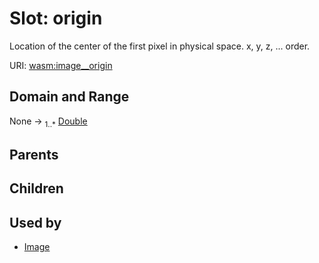 
# Slot: origin

Location of the center of the first pixel in physical space.
x, y, z, ... order.

URI: [wasm:image__origin](https://w3id.org/itk/wasmimage__origin)


## Domain and Range

None &#8594;  <sub>1..\*</sub> [Double](types/Double.md)

## Parents


## Children


## Used by

 * [Image](Image.md)

